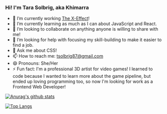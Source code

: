### Hi! I'm Tara Solbrig, aka Khimarra

- 🔭 I’m currently working [The X-Effect](https://thexeffect.netlify.app/)!
- 🌱 I’m currently learning as much as I can about JavaScript and React. 
- 👯 I’m looking to collaborate on anything anyone is willing to share with me!
- 🤔 I’m looking for help with focusing my skill-building to make it easier to find a job.
- 💬 Ask me about CSS!
- 📫 How to reach me: tsolbrig87@gmail.com
- 😄 Pronouns: She/Her
- ⚡ Fun fact: I'm a professional 3D artist for video games! I learned to code because I wanted to learn more about the game pipeline, but ended up loving programming too, so now I'm looking for work as a Frontend Web Developer!

[![Anurag's github stats](https://github-readme-stats.vercel.app/api?username=khimarra&show_icons=true&theme=cobalt&hide_border=true&include_all_commits=true)](https://github.com/anuraghazra/github-readme-stats)

[![Top Langs](https://github-readme-stats.vercel.app/api/top-langs/?username=khimarra&exclude_repo=the-x-effect-frontend,fetch,hmk-karaoke&layout=compact&theme=cobalt&hide_border=true)](https://github.com/anuraghazra/github-readme-stats)

<!--
**Khimarra/Khimarra** is a ✨ _special_ ✨ repository because its `README.md` (this file) appears on your GitHub profile.

Here are some ideas to get you started:

- 🔭 I’m currently working on an app based on The X-Effect!
- 🌱 I’m currently learning ...
- 👯 I’m looking to collaborate on ...
- 🤔 I’m looking for help with ...
- 💬 Ask me about ...
- 📫 How to reach me: ...
- 😄 Pronouns: ...
- ⚡ Fun fact: ...
-->

